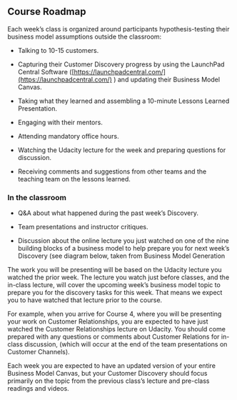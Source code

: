 ## Course Roadmap

Each week’s class is organized around participants hypothesis-testing their business model assumptions outside the classroom:

* Talking to 10-15 customers.

* Capturing their Customer Discovery progress by using the LaunchPad Central Software ([https://launchpadcentral.com/](https://launchpadcentral.com/) ) and updating their Business Model Canvas.

* Taking what they learned and assembling a 10-minute Lessons Learned Presentation.

* Engaging with their mentors.

* Attending mandatory office hours.

* Watching the Udacity lecture for the week and preparing questions for discussion.

* Receiving comments and suggestions from other teams and the teaching team on the lessons learned.

### In the classroom

* Q&A about what happened during the past week’s Discovery.

* Team presentations and instructor critiques.

* Discussion about the online lecture you just watched on one of the nine building blocks of a business model to help prepare you for next week’s Discovery (see diagram below, taken from Business Model Generation

The work you will be presenting will be based on the Udacity lecture you watched the prior week. The lecture you watch just before classes, and the in-class lecture, will cover the upcoming week’s business model topic to prepare you for the discovery tasks for this week. That means we expect you to have watched that lecture prior to the course.

For example, when you arrive for Course 4, where you will be presenting your work on Customer Relationships, you are expected to have just watched the Customer Relationships lecture on Udacity. You should come prepared with any questions or comments about Customer Relations for in-class discussion, (which will occur at the end of the team presentations on Customer Channels).

Each week you are expected to have an updated version of your entire Business Model Canvas, but your Customer Discovery should focus primarily on the topic from the previous class’s lecture and pre-class readings and videos.
